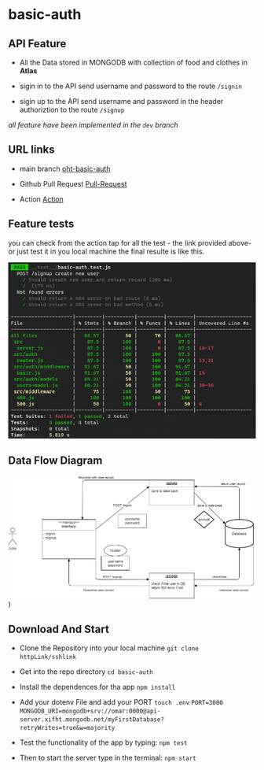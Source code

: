 # basic-auth

## API Feature

- All the Data stored in MONGODB with collection of food and clothes in **Atlas**

- sigin in to the API send username and password to the route `/signin`

- sigin up to the API send username and password in the header authoriztion to the route `/signup`

_all feature have been implemented in the `dev` branch_

## URL links

- main branch
  [oht-basic-auth](https://oht-basic-auth.herokuapp.com/)

- Github Pull Request
  [Pull-Request](https://github.com/Omar-Tarawneh/basic-auth/pull/1)

- Action
  [Action](https://github.com/Omar-Tarawneh/basic-auth/actions)

## Feature tests

you can check from the action tap for all the test - the link provided above- or just test it in you local machine the final resulte is like this.

![data-flow-diagram](img/test-lab06.png)

## Data Flow Diagram

![data-flow-diagram](img/Lab06.png))

## Download And Start

- Clone the Repository into your local machine
  `git clone httpLink/sshlink`

- Get into the repo directory
  `cd basic-auth`

- Install the dependences for tha app
  `npm install`

- Add your dotenv File and add your PORT
  `touch .env`
  `PORT=3000`
  `MONGODB_URI=mongodb+srv://omar:0000@api-server.xifht.mongodb.net/myFirstDatabase?retryWrites=true&w=majority`

- Test the functionality of the app by typing:
  `npm test`

- Then to start the server type in the terminal:
  `npm start`
